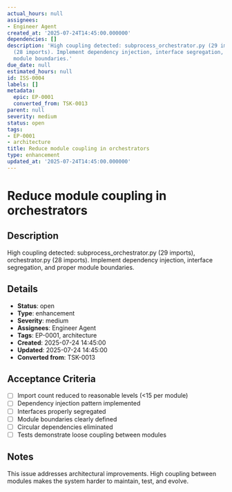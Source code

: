 ```yaml
---
actual_hours: null
assignees:
- Engineer Agent
created_at: '2025-07-24T14:45:00.000000'
dependencies: []
description: 'High coupling detected: subprocess_orchestrator.py (29 imports), orchestrator.py
  (28 imports). Implement dependency injection, interface segregation, and proper
  module boundaries.'
due_date: null
estimated_hours: null
id: ISS-0004
labels: []
metadata:
  epic: EP-0001
  converted_from: TSK-0013
parent: null
severity: medium
status: open
tags:
- EP-0001
- architecture
title: Reduce module coupling in orchestrators
type: enhancement
updated_at: '2025-07-24T14:45:00.000000'
---
```


# Reduce module coupling in orchestrators

## Description
High coupling detected: subprocess_orchestrator.py (29 imports), orchestrator.py (28 imports). Implement dependency injection, interface segregation, and proper module boundaries.

## Details
- **Status**: open
- **Type**: enhancement
- **Severity**: medium
- **Assignees**: Engineer Agent
- **Tags**: EP-0001, architecture
- **Created**: 2025-07-24 14:45:00
- **Updated**: 2025-07-24 14:45:00
- **Converted from**: TSK-0013

## Acceptance Criteria
- [ ] Import count reduced to reasonable levels (<15 per module)
- [ ] Dependency injection pattern implemented
- [ ] Interfaces properly segregated
- [ ] Module boundaries clearly defined
- [ ] Circular dependencies eliminated
- [ ] Tests demonstrate loose coupling between modules

## Notes
This issue addresses architectural improvements. High coupling between modules makes the system harder to maintain, test, and evolve.